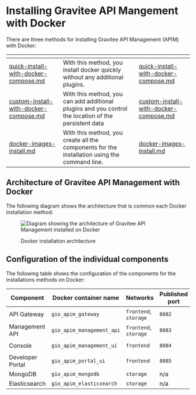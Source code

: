 # Installing Gravitee API Mangement with Docker

There are three methods for installing Gravitee API Management (APIM) with Docker:

<table data-view="cards"><thead><tr><th data-type="content-ref"></th><th></th><th data-hidden data-card-target data-type="content-ref"></th></tr></thead><tbody><tr><td><a href="quick-install-with-docker-compose.md">quick-install-with-docker-compose.md</a></td><td>With this method, you install docker quickly without any additional plugins.     </td><td><a href="quick-install-with-docker-compose.md">quick-install-with-docker-compose.md</a></td></tr><tr><td><a href="custom-install-with-docker-compose.md">custom-install-with-docker-compose.md</a></td><td>With this method, you can add additional plugins and you control the location of the persistent data             </td><td><a href="custom-install-with-docker-compose.md">custom-install-with-docker-compose.md</a></td></tr><tr><td><a href="docker-images-install.md">docker-images-install.md</a></td><td>With this method, you create all the components for the installation using the command line.             </td><td><a href="docker-images-install.md">docker-images-install.md</a></td></tr></tbody></table>

## Architecture of Gravitee API Management with Docker

The following diagram shows the architecture that is common each Docker installation method:

<figure><img src="https://docs.gravitee.io/images/apim/3.x/installation/docker/apim_simple_docker_architecture.png" alt="Diagram showing the architecture of Gravitee API Management installed on Docker"><figcaption><p>Docker installation architecture</p></figcaption></figure>



## Configuration of the individual components

The following table shows the configuration of the components for the installations methods on Docker:

<table><thead><tr><th width="140">Component</th><th width="227">Docker container name</th><th width="103">Networks</th><th width="152">Published port</th><th>Storage</th></tr></thead><tbody><tr><td>API Gateway</td><td><code>gio_apim_gateway</code></td><td><code>frontend</code>, <code>storage</code></td><td><code>8082</code></td><td><code>/gravitee/apim-gateway</code></td></tr><tr><td>Management API</td><td><code>gio_apim_management_api</code></td><td><code>frontend</code>, <code>storage</code></td><td><code>8083</code></td><td><code>/gravitee/apim-management-api</code></td></tr><tr><td>Console</td><td><code>gio_apim_management_ui</code></td><td><code>frontend</code></td><td><code>8084</code></td><td><code>/gravitee/apim-management-ui</code></td></tr><tr><td>Developer Portal</td><td><code>gio_apim_portal_ui</code></td><td><code>frontend</code></td><td><code>8085</code></td><td><code>/gravitee/apim-portal-ui</code></td></tr><tr><td>MongoDB</td><td><code>gio_apim_mongodb</code></td><td><code>storage</code></td><td>n/a</td><td><code>/gravitee/mongodb</code></td></tr><tr><td>Elasticsearch</td><td><code>gio_apim_elasticsearch</code></td><td><code>storage</code></td><td>n/a</td><td><code>/gravitee/elasticsearch</code></td></tr></tbody></table>

